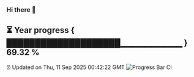 ### Hi there 👋
⏳ Year progress { ████████████████████▁▁▁▁▁▁▁▁▁▁ } 69.32 %
---
⏰ Updated on Thu, 11 Sep 2025 00:42:22 GMT
![Progress Bar CI](https://github.com/Moyi321/Moyi321/workflows/Progress%20Bar%20CI/badge.svg)
